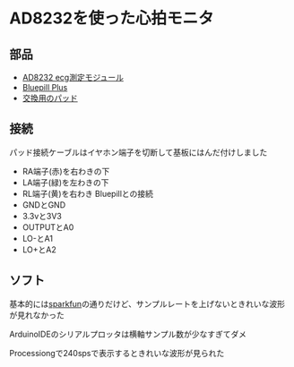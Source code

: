 # AD8232を使った心拍モニタ
## 部品
- [AD8232 ecg測定モジュール](https://ja.aliexpress.com/item/1005002084666949.html?spm=a2g0o.order_list.order_list_main.11.5459585aBBUmdM&gatewayAdapt=glo2jpn)
- [Bluepill Plus](https://ja.aliexpress.com/item/1005006110046576.html?spm=a2g0o.order_list.order_list_main.47.5459585aBBUmdM&gatewayAdapt=glo2jpn)
- [交換用のパッド](https://ja.aliexpress.com/item/1005006820753247.html?spm=a2g0o.order_list.order_list_main.4.5459585aBBUmdM&gatewayAdapt=glo2jpn)

## 接続
パッド接続ケーブルはイヤホン端子を切断して基板にはんだ付けしました
- RA端子(赤)を右わきの下
- LA端子(緑)を左わきの下
- RL端子(黄)を右わき
Bluepillとの接続
- GNDとGND
- 3.3vと3V3
- OUTPUTとA0
- LO-とA1
- LO+とA2

## ソフト
基本的には[sparkfun](https://learn.sparkfun.com/tutorials/ad8232-heart-rate-monitor-hookup-guide)の通りだけど、サンプルレートを上げないときれいな波形が見れなかった

ArduinoIDEのシリアルプロッタは横軸サンプル数が少なすぎてダメ

Processiongで240spsで表示するときれいな波形が見られた